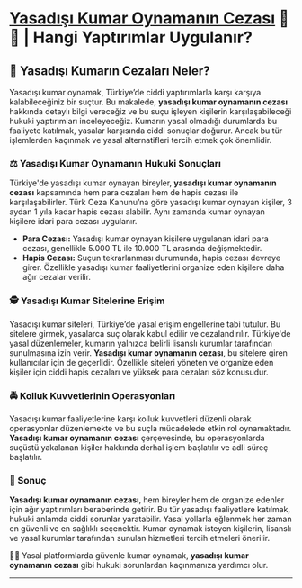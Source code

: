 # [Yasadışı Kumar Oynamanın Cezası](https://casinotr.link/gWCRZ4) 🎰💸 | Hangi Yaptırımlar Uygulanır?

## 🎲 Yasadışı Kumarın Cezaları Neler?

Yasadışı kumar oynamak, Türkiye’de ciddi yaptırımlarla karşı karşıya kalabileceğiniz bir suçtur. Bu makalede, **yasadışı kumar oynamanın cezası** hakkında detaylı bilgi vereceğiz ve bu suçu işleyen kişilerin karşılaşabileceği hukuki yaptırımları inceleyeceğiz. Kumarın yasal olmadığı durumlarda bu faaliyete katılmak, yasalar karşısında ciddi sonuçlar doğurur. Ancak bu tür işlemlerden kaçınmak ve yasal alternatifleri tercih etmek çok önemlidir.

### ⚖️ Yasadışı Kumar Oynamanın Hukuki Sonuçları

Türkiye'de yasadışı kumar oynayan bireyler, **yasadışı kumar oynamanın cezası** kapsamında hem para cezaları hem de hapis cezası ile karşılaşabilirler. Türk Ceza Kanunu’na göre yasadışı kumar oynayan kişiler, 3 aydan 1 yıla kadar hapis cezası alabilir. Aynı zamanda kumar oynayan kişilere idari para cezası uygulanır. 

- **Para Cezası:** Yasadışı kumar oynayan kişilere uygulanan idari para cezası, genellikle 5.000 TL ile 10.000 TL arasında değişmektedir.
- **Hapis Cezası:** Suçun tekrarlanması durumunda, hapis cezası devreye girer. Özellikle yasadışı kumar faaliyetlerini organize eden kişilere daha ağır cezalar verilir.

### 🕵️ Yasadışı Kumar Sitelerine Erişim

Yasadışı kumar siteleri, Türkiye’de yasal erişim engellerine tabi tutulur. Bu sitelere girmek, yasalarca suç olarak kabul edilir ve cezalandırılır. Türkiye'de yasal düzenlemeler, kumarın yalnızca belirli lisanslı kurumlar tarafından sunulmasına izin verir. **Yasadışı kumar oynamanın cezası**, bu sitelere giren kullanıcılar için de geçerlidir. Özellikle siteleri yöneten ve organize eden kişiler için ciddi hapis cezaları ve yüksek para cezaları söz konusudur.

### 🚔 Kolluk Kuvvetlerinin Operasyonları

Yasadışı kumar faaliyetlerine karşı kolluk kuvvetleri düzenli olarak operasyonlar düzenlemekte ve bu suçla mücadelede etkin rol oynamaktadır. **Yasadışı kumar oynamanın cezası** çerçevesinde, bu operasyonlarda suçüstü yakalanan kişiler hakkında derhal işlem başlatılır ve adli süreç başlatılır.

### 📝 Sonuç

**Yasadışı kumar oynamanın cezası**, hem bireyler hem de organize edenler için ağır yaptırımları beraberinde getirir. Bu tür yasadışı faaliyetlere katılmak, hukuki anlamda ciddi sorunlar yaratabilir. Yasal yollarla eğlenmek her zaman en güvenli ve en sağlıklı seçenektir. Kumar oynamak isteyen kişilerin, lisanslı ve yasal kurumlar tarafından sunulan hizmetleri tercih etmeleri önerilir. 

🎰🎉 Yasal platformlarda güvenle kumar oynamak, **yasadışı kumar oynamanın cezası** gibi hukuki sorunlardan kaçınmanıza yardımcı olur.

---

